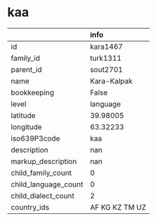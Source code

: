 # kaa
|                      | info           |
|:---------------------|:---------------|
| id                   | kara1467       |
| family_id            | turk1311       |
| parent_id            | sout2701       |
| name                 | Kara-Kalpak    |
| bookkeeping          | False          |
| level                | language       |
| latitude             | 39.98005       |
| longitude            | 63.32233       |
| iso639P3code         | kaa            |
| description          | nan            |
| markup_description   | nan            |
| child_family_count   | 0              |
| child_language_count | 0              |
| child_dialect_count  | 2              |
| country_ids          | AF KG KZ TM UZ |